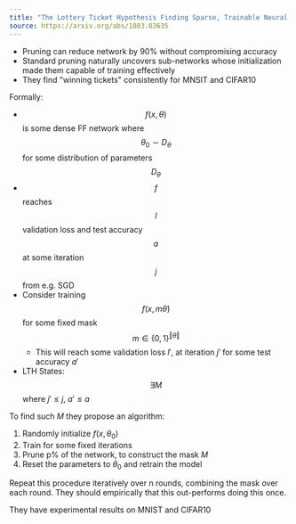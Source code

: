 ```yaml
---
title: "The Lottery Ticket Hypothesis Finding Sparse, Trainable Neural Networks"
source: https://arxiv.org/abs/1803.03635
---
```


- Pruning can reduce network by 90% without compromising accuracy
- Standard pruning naturally uncovers sub-networks whose initialization made them capable of training effectively
- They find "winning tickets" consistently for MNSIT and CIFAR10

Formally:

- $$f(x, \theta)$$ is some dense FF network where $$\theta_0 \sim D_\theta$$ for some distribution of parameters $$D_\theta$$
- $$f$$ reaches $$l$$ validation loss and test accuracy $$a$$ at some iteration $$j$$ from e.g. SGD
- Consider training $$f(x, m \dot \theta)$$ for some fixed mask $$m \in \{0, 1\}^{\Vert{\theta}\Vert}$$
  + This will reach some validation loss $l'$, at iteration $j'$ for some test accuracy $a'$
- LTH States: $$\exists M$$ where $j' \leq j$, $a' \leq a$


To find such $M$ they propose an algorithm:

1. Randomly initialize $f(x, \theta_0)$
2. Train for some fixed iterations
3. Prune p% of the network, to construct the mask $M$
4. Reset the parameters to $\theta_0$ and retrain the model

Repeat this procedure iteratively over n rounds, combining the mask over each round. They should empirically that this out-performs doing this once.

They have experimental results on MNIST and CIFAR10

